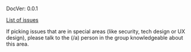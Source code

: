 DocVer: 0.0.1


[List of issues](https://github.com/EmpathyApp/EmpathyApp/issues?q=is%3Aopen+is%3Aissue+-label%3A_security+-label%3A%22tech+design%22+-label%3A%22ux+design%22+no%3Aassignee)

If picking issues that are in special areas (like security, tech design or UX design), please talk to the (/a) person in the group knowledgeable about this area.

